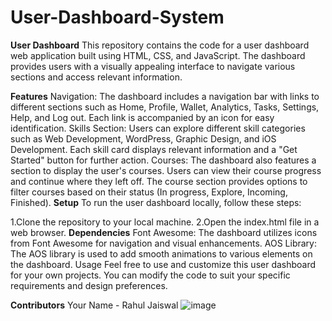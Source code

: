 # User-Dashboard-System

**User Dashboard**
This repository contains the code for a user dashboard web application built using HTML, CSS, and JavaScript. The dashboard provides users with a visually appealing interface to navigate various sections and access relevant information.

**Features**
Navigation: The dashboard includes a navigation bar with links to different sections such as Home, Profile, Wallet, Analytics, Tasks, Settings, Help, and Log out. Each link is accompanied by an icon for easy identification.
Skills Section: Users can explore different skill categories such as Web Development, WordPress, Graphic Design, and iOS Development. Each skill card displays relevant information and a "Get Started" button for further action.
Courses: The dashboard also features a section to display the user's courses. Users can view their course progress and continue where they left off. The course section provides options to filter courses based on their status (In progress, Explore, Incoming, Finished).
**Setup**
To run the user dashboard locally, follow these steps:

1.Clone the repository to your local machine.
2.Open the index.html file in a web browser.
**Dependencies**
Font Awesome: The dashboard utilizes icons from Font Awesome for navigation and visual enhancements.
AOS Library: The AOS library is used to add smooth animations to various elements on the dashboard.
Usage
Feel free to use and customize this user dashboard for your own projects. You can modify the code to suit your specific requirements and design preferences.

**Contributors**
Your Name - Rahul Jaiswal
![image](https://github.com/jaiswalrahul2427/User-Dashboard-System/assets/133475235/2c22bde6-4b99-42bf-9372-bfe0d15a3ea1)
